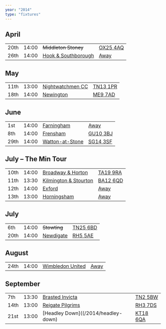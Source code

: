 ```yaml
---
year: "2014"
type: "fixtures"
---
```


## April

|  |  |  |  |
|:---|:---|:---|:---|
| 20th | 14:00 | <del>Middleton Stoney</del> | [OX25 4AQ](https//goo.gl/maps/2oHFhgW7cVt) |
| 26th | 14:00 | [Hook & Southborough](/2014/hook-and-southborough) | [Away](https://goo.gl/maps/VlJHS) |

## May

|  |  |  |  |
|:---|:---|:---|:---|
| 11th | 13:00 | [Nightwatchmen CC](/2014/nightwatchmen) | [TN13 1PR](https://goo.gl/maps/JefoWDSusHs) |
| 18th | 14:00 | [Newington](/2014/newington) | [ME9 7AD](https://goo.gl/maps/KKqTC) |

## June

|  |  |  |  |
|:---|:---|:---|:---|
| 1st | 14:00 | [Farningham](/2014/farningham) | [Away]() |
| 8th | 14:00 | [Frensham](/2014/frensham) | [GU10 3BJ](https//goo.gl/maps/xBUZvPU1vnK2) |
| 29th | 14:00 | [Watton-at-Stone](/2014/watton-at-stone) | [SG14 3SF](https://goo.gl/maps/2oHFhgW7cVt) |

## July – The Min Tour

|  |  |  |  |
|:---|:---|:---|:---|
| 10th | 14:00 | [Broadway & Horton](/2014/broadway-and-horton) | [TA19 9RA](https//goo.gl/maps/hVamJL8if6v) |
| 11th | 13:30 | [Kilmington & Stourton](/2015/kilmington-and-stourton) | [BA12 6QD](https://goo.gl/maps/6q53XChZh9A2) |
| 12th | 14:00 | [Exford](/2014/exford) | [Away](https://goo.gl/maps/bwQRa9B88LK6vCh66) |
| 13th | 13:00 | [Horningsham](/2014/horningsham) | [Away](https://goo.gl/maps/VgYPJsp3uXvpTPv97) |

## July

|  |  |  |  |
|:---|:---|:---|:---|
| 6th | 14:00 | <del>Stowting</del> | [TN25 6BD](https//goo.gl/maps/5KNmaMe6Wb422) |
| 20th | 14:00 | [Newdigate](/2014/newdigate) | [RH5 5AE](http://goo.gl/maps/2RKzj) |

## August

|  |  |  |  |
|:---|:---|:---|:---|
| 24th | 14:00 | [Wimbledon United](/2014/wimbledon-united) | [Away]() |

## September

|  |  |  |  |
|:---|:---|:---|:---|
| 7th | 13:30 | [Brasted Invicta](/2014/brasted-invicta) | [TN2 5BW](http://maps.apple.com/?q=51.122742,0.285469&sspn=0.007606,0.014852&sll=51.122742,0.285469) |
| 14th | 13:00 | [Reigate Pilgrims](/2014/reigate-pilgrims) | [RH3 7DS](https//goo.gl/maps/APtKSjuaQ5v) |
| 21st | 13:00 | [Headley Down]((/2014/headley-down) | [KT18 6QA](https://goo.gl/maps/pn4ojVfCN722) |
